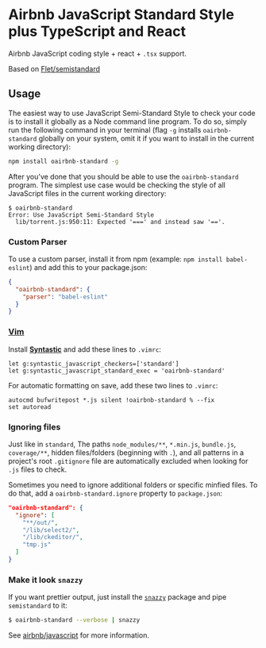 # Airbnb JavaScript Standard Style plus TypeScript and React

Airbnb JavaScript coding style + react + `.tsx` support.

Based on [Flet/semistandard](https://github.com/Flet/semistandard)

## Usage

The easiest way to use JavaScript Semi-Standard Style to check your code is to install it
globally as a Node command line program. To do so, simply run the following command in
your terminal (flag `-g` installs `oairbnb-standard` globally on your system, omit it if you want
to install in the current working directory):

```bash
npm install oairbnb-standard -g
```

After you've done that you should be able to use the `oairbnb-standard` program. The simplest use
case would be checking the style of all JavaScript files in the current working directory:

```
$ oairbnb-standard
Error: Use JavaScript Semi-Standard Style
  lib/torrent.js:950:11: Expected '===' and instead saw '=='.
```

### Custom Parser
To use a custom parser, install it from npm (example: `npm install
babel-eslint`) and add this to your package.json:

```json
{
  "oairbnb-standard": {
    "parser": "babel-eslint"
  }
}
```

### [Vim](http://www.vim.org/)

Install **[Syntastic][vim-1]** and add these lines to `.vimrc`:

```vim
let g:syntastic_javascript_checkers=['standard']
let g:syntastic_javascript_standard_exec = 'oairbnb-standard'
```

For automatic formatting on save, add these two lines to `.vimrc`:

```vim
autocmd bufwritepost *.js silent !oairbnb-standard % --fix
set autoread
```

[vim-1]: https://github.com/scrooloose/syntastic

### Ignoring files

Just like in `standard`, The paths `node_modules/**`, `*.min.js`, `bundle.js`, `coverage/**`, hidden files/folders
(beginning with `.`), and all patterns in a project's root `.gitignore` file are
automatically excluded when looking for `.js` files to check.

Sometimes you need to ignore additional folders or specific minfied files. To do that, add
a `oairbnb-standard.ignore` property to `package.json`:

```json
"oairbnb-standard": {
  "ignore": [
    "**/out/",
    "/lib/select2/",
    "/lib/ckeditor/",
    "tmp.js"
  ]
}
```

### Make it look `snazzy`
If you want prettier output, just install the [`snazzy`](https://github.com/feross/snazzy) package and pipe `semistandard` to it:

```bash
$ oairbnb-standard --verbose | snazzy
```

See [airbnb/javascript] for more information.

[airbnb/javascript]: https://github.com/airbnb/javascript
